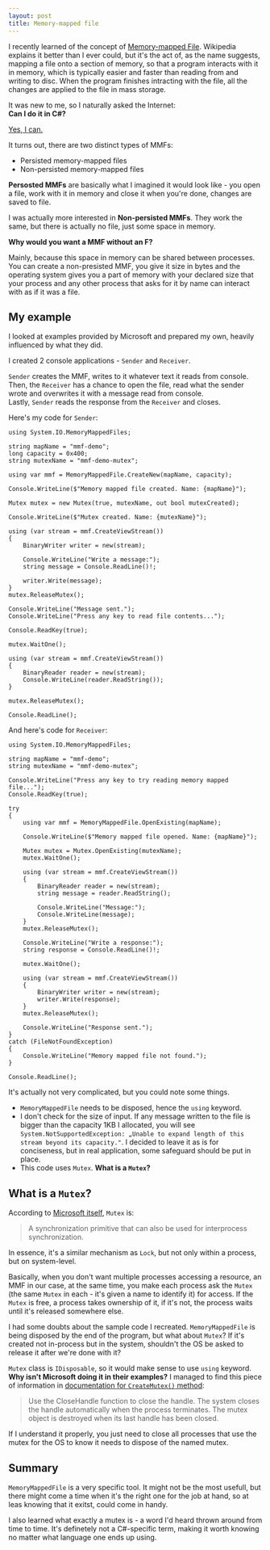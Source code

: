 ```yaml
---
layout: post
title: Memory-mapped file
---
```


I recently learned of the concept of [Memory-mapped File](https://en.wikipedia.org/wiki/Memory-mapped_file). Wikipedia explains it better than I ever could, but it's the act of, as the name suggests, mapping a file onto a section of memory, so that a program interacts with it in memory, which is typically easier and faster than reading from and writing to disc. When the program finishes intracting with the file, all the changes are applied to the file in mass storage.

It was new to me, so I naturally asked the Internet:  
**Can I do it in C#?**

[Yes, I can.](https://learn.microsoft.com/en-us/dotnet/standard/io/memory-mapped-files)

It turns out, there are two distinct types of MMFs:

- Persisted memory-mapped files
- Non-persisted memory-mapped files

**Persosted MMFs** are basically what I imagined it would look like - you open a file, work with it in memory and close it when you're done, changes are saved to file.

I was actually more interested in **Non-persisted MMFs**. They work the same, but there is actually no file, just some space in memory.

**Why would you want a MMF without an F?**

Mainly, because this space in memory can be shared between processes. You can create a non-presisted MMF, you give it size in bytes and the operating system gives you a part of memory with your declared size that your process and any other process that asks for it by name can interact with as if it was a file.

## My example

I looked at examples provided by Microsoft and prepared my own, heavily influenced by what they did.

I created 2 console applications - `Sender` and `Receiver`.

`Sender` creates the MMF, writes to it whatever text it reads from console.  
Then, the `Receiver` has a chance to open the file, read what the sender wrote and overwrites it with a message read from console.  
Lastly, `Sender` reads the response from the `Receiver` and closes.

Here's my code for `Sender`:

```
using System.IO.MemoryMappedFiles;

string mapName = "mmf-demo";
long capacity = 0x400;
string mutexName = "mmf-demo-mutex";

using var mmf = MemoryMappedFile.CreateNew(mapName, capacity);

Console.WriteLine($"Memory mapped file created. Name: {mapName}");

Mutex mutex = new Mutex(true, mutexName, out bool mutexCreated);

Console.WriteLine($"Mutex created. Name: {mutexName}");

using (var stream = mmf.CreateViewStream())
{
    BinaryWriter writer = new(stream);

    Console.WriteLine("Write a message:");
    string message = Console.ReadLine()!;

    writer.Write(message);
}
mutex.ReleaseMutex();

Console.WriteLine("Message sent.");
Console.WriteLine("Press any key to read file contents...");

Console.ReadKey(true);

mutex.WaitOne();

using (var stream = mmf.CreateViewStream())
{
    BinaryReader reader = new(stream);
    Console.WriteLine(reader.ReadString());
}

mutex.ReleaseMutex();

Console.ReadLine();
```

And here's code for `Receiver`:

```
using System.IO.MemoryMappedFiles;

string mapName = "mmf-demo";
string mutexName = "mmf-demo-mutex";

Console.WriteLine("Press any key to try reading memory mapped file...");
Console.ReadKey(true);

try
{
	using var mmf = MemoryMappedFile.OpenExisting(mapName);

    Console.WriteLine($"Memory mapped file opened. Name: {mapName}");

	Mutex mutex = Mutex.OpenExisting(mutexName);
	mutex.WaitOne();

    using (var stream = mmf.CreateViewStream())
	{
		BinaryReader reader = new(stream);
		string message = reader.ReadString();

        Console.WriteLine("Message:");
        Console.WriteLine(message);
    }
	mutex.ReleaseMutex();

    Console.WriteLine("Write a response:");
    string response = Console.ReadLine()!;

	mutex.WaitOne();

	using (var stream = mmf.CreateViewStream())
	{
		BinaryWriter writer = new(stream);
		writer.Write(response);
	}
	mutex.ReleaseMutex();

	Console.WriteLine("Response sent.");
}
catch (FileNotFoundException)
{
    Console.WriteLine("Memory mapped file not found.");
}

Console.ReadLine();
```

It's actually not very complicated, but you could note some things.

- `MemoryMappedFile` needs to be disposed, hence the `using` keyword.
- I don't check for the size of input. If any message written to the file is bigger than the capacity 1KB I allocated, you will see `System.NotSupportedException: „Unable to expand length of this stream beyond its capacity."`. I decided to leave it as is for conciseness, but in real application, some safeguard should be put in place.
- This code uses `Mutex`. **What is a `Mutex`?**

## What is a `Mutex`?

According to [Microsoft itself](https://learn.microsoft.com/en-us/dotnet/api/system.threading.mutex), `Mutex` is:

> A synchronization primitive that can also be used for interprocess synchronization.

In essence, it's a similar mechanism as `Lock`, but not only within a process, but on system-level.

Basically, when you don't want multiple processes accessing a resource, an MMF in our case, at the same time, you make each process ask the `Mutex` (the same `Mutex` in each - it's given a name to identify it) for access. If the `Mutex` is free, a process takes ownership of it, if it's not, the process waits until it's released somewhere else.

I had some doubts about the sample code I recreated. `MemoryMappedFile` is being disposed by the end of the program, but what about `Mutex`? If it's created not in-process but in the system, shouldn't the OS be asked to release it after we're done with it?

`Mutex` class is `IDisposable`, so it would make sense to use `using` keyword. **Why isn't Microsoft doing it in their examples?**
I managed to find this piece of information in [documentation for `CreateMutex()` method](https://learn.microsoft.com/pl-pl/windows/win32/api/synchapi/nf-synchapi-createmutexa):

> Use the CloseHandle function to close the handle. The system closes the handle automatically when the process terminates. The mutex object is destroyed when its last handle has been closed.

If I understand it properly, you just need to close all processes that use the mutex for the OS to know it needs to dispose of the named mutex.

## Summary

`MemoryMappedFile` is a very specific tool. It might not be the most usefull, but there might come a time when it's the right one for the job at hand, so at leas knowing that it exitst, could come in handy.

I also learned what exactly a mutex is - a word I'd heard thrown around from time to time. It's definetely not a C#-specific term, making it worth knowing no matter what language one ends up using.
